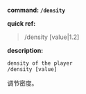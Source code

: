<!-- BEGIN_AUTOGEN: do NOT edit in this block -->

**command: `/density`**

**quick ref:**
> /density [value|1.2]

**description:**

```
density of the player
/density [value]
```

<!-- END_AUTOGEN-->
调节密度。